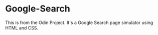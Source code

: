 # Google-Search

This is from the Odin Project. It's a Google Search page simulator using HTML and CSS.
